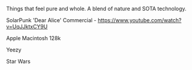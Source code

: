 Things that feel pure and whole. A blend of nature and SOTA technology.

SolarPunk 'Dear Alice' Commercial
    - https://www.youtube.com/watch?v=UqJJktxCY9U

Apple Macintosh 128k

Yeezy

Star Wars
